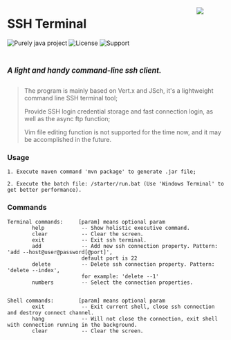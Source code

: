 # SSH Terminal 

![Purely java project](https://img.shields.io/badge/Language-java-orange) ![License](https://img.shields.io/badge/License-Apache--2.0-red) ![Support](https://img.shields.io/badge/Support-Windows%2FLinux-%2320B2AA)   

<br>

<big>***A light and handy command-line ssh client.***</big>
<div align="right" >
    <img src="https://raw.githubusercontent.com/Joezeo/ssh_terminal/128bb7a8ce91d98ecd15ed9f51eaeb51dfa70fe0/github.svg"style=" margin-right: 50px; margin-top: -170px">
</div>

> The program is mainly based on Vert.x and JSch, it's a lightweight command line SSH terminal tool;   
>  
> Provide SSH login credential storage and fast connection login, as well as the async ftp function;  
> 
> Vim file editing function is not supported for the time now, and it may be accomplished in the future.  

### Usage
```
1. Execute maven command 'mvn package' to generate .jar file;

2. Execute the batch file: /starter/run.bat (Use 'Windows Terminal' to get better performance).
```

### Commands
```
Terminal commands:     [param] means optional param
        help            -- Show holistic executive command.
        clear           -- Clear the screen.
        exit            -- Exit ssh terminal.
        add             -- Add new ssh connection property. Pattern: 'add --host@user@password[@port]',
                        default port is 22
        delete          -- Delete ssh connection property. Pattern: 'delete --index', 
                        for example: 'delete --1'
        numbers         -- Select the connection properties.


Shell commands:        [param] means optional param
        exit            -- Exit current shell, close ssh connection and destroy connect channel.
        hang            -- Will not close the connection, exit shell with connection running in the background.
        clear           -- Clear the screen.
```